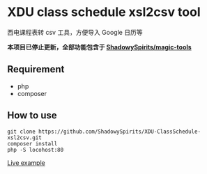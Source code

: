 # XDU class schedule xsl2csv tool

西电课程表转 csv 工具，方便导入 Google 日历等

**本项目已停止更新，全部功能包含于 [ShadowySpirits/magic-tools](https://github.com/ShadowySpirits/magic-tools)**

## Requirement

- php
- composer

## How to use

```
git clone https://github.com/ShadowySpirits/XDU-ClassSchedule-xsl2csv.git
composer install
php -S locohost:80
```

[Live example](https://tool.sspirits.top)
